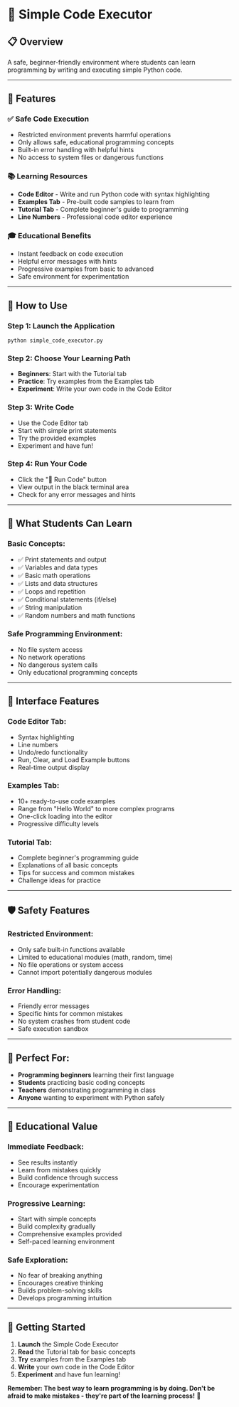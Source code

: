 # 🐍 Simple Code Executor

## 📋 **Overview**
A safe, beginner-friendly environment where students can learn programming by writing and executing simple Python code.

---

## 🎯 **Features**

### ✅ **Safe Code Execution**
- Restricted environment prevents harmful operations
- Only allows safe, educational programming concepts
- Built-in error handling with helpful hints
- No access to system files or dangerous functions

### 📚 **Learning Resources**
- **Code Editor** - Write and run Python code with syntax highlighting
- **Examples Tab** - Pre-built code samples to learn from
- **Tutorial Tab** - Complete beginner's guide to programming
- **Line Numbers** - Professional code editor experience

### 🎓 **Educational Benefits**
- Instant feedback on code execution
- Helpful error messages with hints
- Progressive examples from basic to advanced
- Safe environment for experimentation

---

## 🚀 **How to Use**

### **Step 1: Launch the Application**
```
python simple_code_executor.py
```

### **Step 2: Choose Your Learning Path**
- **Beginners**: Start with the Tutorial tab
- **Practice**: Try examples from the Examples tab  
- **Experiment**: Write your own code in the Code Editor

### **Step 3: Write Code**
- Use the Code Editor tab
- Start with simple print statements
- Try the provided examples
- Experiment and have fun!

### **Step 4: Run Your Code**
- Click the "🚀 Run Code" button
- View output in the black terminal area
- Check for any error messages and hints

---

## 📖 **What Students Can Learn**

### **Basic Concepts:**
- ✅ Print statements and output
- ✅ Variables and data types  
- ✅ Basic math operations
- ✅ Lists and data structures
- ✅ Loops and repetition
- ✅ Conditional statements (if/else)
- ✅ String manipulation
- ✅ Random numbers and math functions

### **Safe Programming Environment:**
- No file system access
- No network operations
- No dangerous system calls
- Only educational programming concepts

---

## 🎨 **Interface Features**

### **Code Editor Tab:**
- Syntax highlighting
- Line numbers
- Undo/redo functionality
- Run, Clear, and Load Example buttons
- Real-time output display

### **Examples Tab:**
- 10+ ready-to-use code examples
- Range from "Hello World" to more complex programs
- One-click loading into the editor
- Progressive difficulty levels

### **Tutorial Tab:**
- Complete beginner's programming guide
- Explanations of all basic concepts
- Tips for success and common mistakes
- Challenge ideas for practice

---

## 🛡️ **Safety Features**

### **Restricted Environment:**
- Only safe built-in functions available
- Limited to educational modules (math, random, time)
- No file operations or system access
- Cannot import potentially dangerous modules

### **Error Handling:**
- Friendly error messages
- Specific hints for common mistakes
- No system crashes from student code
- Safe execution sandbox

---

## 🎯 **Perfect For:**
- **Programming beginners** learning their first language
- **Students** practicing basic coding concepts  
- **Teachers** demonstrating programming in class
- **Anyone** wanting to experiment with Python safely

---

## 🌟 **Educational Value**

### **Immediate Feedback:**
- See results instantly
- Learn from mistakes quickly
- Build confidence through success
- Encourage experimentation

### **Progressive Learning:**
- Start with simple concepts
- Build complexity gradually  
- Comprehensive examples provided
- Self-paced learning environment

### **Safe Exploration:**
- No fear of breaking anything
- Encourages creative thinking
- Builds problem-solving skills
- Develops programming intuition

---

## 🎊 **Getting Started**

1. **Launch** the Simple Code Executor
2. **Read** the Tutorial tab for basic concepts
3. **Try** examples from the Examples tab
4. **Write** your own code in the Code Editor
5. **Experiment** and have fun learning!

**Remember: The best way to learn programming is by doing. Don't be afraid to make mistakes - they're part of the learning process!** 🚀